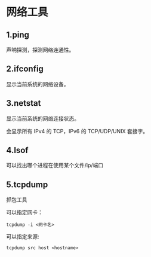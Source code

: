 # 网络工具
## 1.ping
声呐探测，探测网络连通性。

## 2.ifconfig
显示当前系统的网络设备。

## 3.netstat
显示当前系统的网络连接状态。

会显示所有 IPv4 的 TCP，IPv6 的 TCP/UDP/UNIX 套接字。

## 4.lsof
可以找出哪个进程在使用某个文件/ip/端口

## 5.tcpdump
抓包工具

可以指定网卡：
```
tcpdump -i <网卡名>
```

可以指定来源:
```
tcpdump src host <hostname>
```
